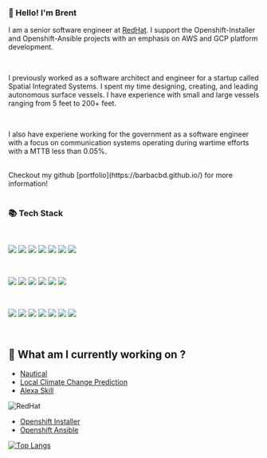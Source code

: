 ### 👋 Hello! I'm Brent

I am a senior software engineer at [RedHat](https://www.redhat.com). I support the Openshift-Installer and Openshift-Ansible projects with an emphasis on AWS and GCP platform development.

<br>

I previously worked as a software architect and engineer for a startup called Spatial Integrated Systems. I spent my time designing, creating, and leading autonomous surface vessels. I have experience with small and large vessels ranging from 5 feet to 200+ feet. 

<br>

I also have experiene working for the government as a software engineer with a focus on communication systems operating during wartime efforts with a MTTB less than 0.05%.


<br>
Checkout my github [portfolio](https://barbacbd.github.io/) for more information!
<br> <br>

### 📚 Tech Stack

<br>

[<img src="https://img.shields.io/badge/Python-FFD43B?style=for-the-badge&logo=python&logoColor=blue">](https://img.shields.io/badge/Python-FFD43B?style=for-the-badge&logo=python&logoColor=blue) [<img src="https://img.shields.io/badge/GNU%20Bash-4EAA25?style=for-the-badge&logo=GNU%20Bash&logoColor=white">](https://img.shields.io/badge/GNU%20Bash-4EAA25?style=for-the-badge&logo=GNU%20Bash&logoColor=white) [<img src="https://img.shields.io/badge/Go-00ADD8?style=for-the-badge&logo=go&logoColor=white">](https://img.shields.io/badge/Go-00ADD8?style=for-the-badge&logo=go&logoColor=white) [<img src=" 	https://img.shields.io/badge/C-00599C?style=for-the-badge&logo=c&logoColor=white">]( 	https://img.shields.io/badge/C-00599C?style=for-the-badge&logo=c&logoColor=white) [<img src="https://img.shields.io/badge/C%2B%2B-00599C?style=for-the-badge&logo=c%2B%2B&logoColor=white">](https://img.shields.io/badge/C%2B%2B-00599C?style=for-the-badge&logo=c%2B%2B&logoColor=white) [<img src="https://img.shields.io/badge/Ansible-000000?style=for-the-badge&logo=ansible&logoColor=white">](https://img.shields.io/badge/Ansible-000000?style=for-the-badge&logo=ansible&logoColor=white) [<img src="https://img.shields.io/badge/Terraform-7B42BC?style=for-the-badge&logo=terraform&logoColor=white">](https://img.shields.io/badge/Terraform-7B42BC?style=for-the-badge&logo=terraform&logoColor=white)

<br>

[<img src="https://img.shields.io/badge/Amazon_AWS-FF9900?style=for-the-badge&logo=amazonaws&logoColor=white">](https://img.shields.io/badge/Amazon_AWS-FF9900?style=for-the-badge&logo=amazonaws&logoColor=white) [<img src="https://img.shields.io/badge/Google_Cloud-4285F4?style=for-the-badge&logo=google-cloud&logoColor=white">](https://img.shields.io/badge/Google_Cloud-4285F4?style=for-the-badge&logo=google-cloud&logoColor=white) [<img src="https://img.shields.io/badge/GitHub_Actions-2088FF?style=for-the-badge&logo=github-actions&logoColor=white">](https://img.shields.io/badge/GitHub_Actions-2088FF?style=for-the-badge&logo=github-actions&logoColor=white) [<img src="https://img.shields.io/badge/GitHub-100000?style=for-the-badge&logo=github&logoColor=white">](https://img.shields.io/badge/GitHub-100000?style=for-the-badge&logo=github&logoColor=white) [<img src="https://img.shields.io/badge/GitLab-330F63?style=for-the-badge&logo=gitlab&logoColor=white">](https://img.shields.io/badge/GitLab-330F63?style=for-the-badge&logo=gitlab&logoColor=white) [<img src="https://img.shields.io/badge/Docker-2CA5E0?style=for-the-badge&logo=docker&logoColor=white">](https://img.shields.io/badge/Docker-2CA5E0?style=for-the-badge&logo=docker&logoColor=white)

<br>

[<img src="https://img.shields.io/badge/R-276DC3?style=for-the-badge&logo=r&logoColor=white">](https://img.shields.io/badge/R-276DC3?style=for-the-badge&logo=r&logoColor=white) [<img src="https://img.shields.io/badge/LaTeX-47A141?style=for-the-badge&logo=LaTeX&logoColor=white">](https://img.shields.io/badge/LaTeX-47A141?style=for-the-badge&logo=LaTeX&logoColor=white) [<img src="https://img.shields.io/badge/JavaScript-323330?style=for-the-badge&logo=javascript&logoColor=F7DF1E">](https://img.shields.io/badge/JavaScript-323330?style=for-the-badge&logo=javascript&logoColor=F7DF1E) [<img src="https://img.shields.io/badge/Lua-2C2D72?style=for-the-badge&logo=lua&logoColor=white">](https://img.shields.io/badge/Lua-2C2D72?style=for-the-badge&logo=lua&logoColor=white) [<img src="https://img.shields.io/badge/SQLite-07405E?style=for-the-badge&logo=sqlite&logoColor=white">](https://img.shields.io/badge/SQLite-07405E?style=for-the-badge&logo=sqlite&logoColor=white) [<img src="https://img.shields.io/badge/MySQL-005C84?style=for-the-badge&logo=mysql&logoColor=white">](https://img.shields.io/badge/MySQL-005C84?style=for-the-badge&logo=mysql&logoColor=white) [<img src="https://img.shields.io/badge/CMake-064F8C?style=for-the-badge&logo=cmake&logoColor=white">](https://img.shields.io/badge/CMake-064F8C?style=for-the-badge&logo=cmake&logoColor=white)

<br>

## 🔭 What am I currently working on ?

- [Nautical](https://github.com/barbacbd/nautical)
- [Local Climate Change Prediction](https://github.com/barbacbd/predictor)
- [Alexa Skill](https://github.com/barbacbd/alexa-buoys)

![RedHat](https://img.shields.io/badge/Red%20Hat-EE0000?style=for-the-badge&logo=redhat&logoColor=white)

- [Openshift Installer](https://github.com/barbacbd/installer)
- [Openshift Ansible](https://github.com/barbacbd/openshift-ansible)

[![Top Langs](https://github-readme-stats.vercel.app/api/top-langs/?username=barbacbd&layout=compact)](https://github.com/barbacbd/github-readme-stats)

<!--
**barbacbd/barbacbd** is a ✨ _special_ ✨ repository because its `README.md` (this file) appears on your GitHub profile.

Here are some ideas to get you started:

- 🔭 I’m currently working on ...
- 🌱 I’m currently learning ...
- 👯 I’m looking to collaborate on ...
- 🤔 I’m looking for help with ...
- 💬 Ask me about ...
- 📫 How to reach me: ...
- 😄 Pronouns: ...
- ⚡ Fun fact: ...
-->

